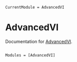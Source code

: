```@meta
CurrentModule = AdvancedVI
```

# AdvancedVI

Documentation for [AdvancedVI](https://github.com/TuringLang/AdvancedVI.jl).

```@index
```

```@autodocs
Modules = [AdvancedVI]
```
